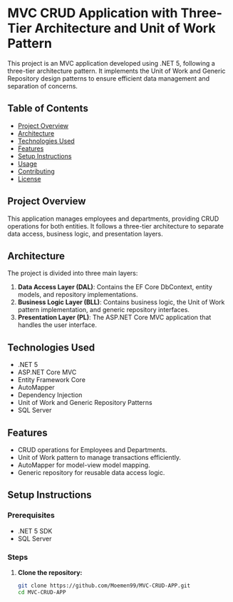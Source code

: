 # MVC CRUD Application with Three-Tier Architecture and Unit of Work Pattern

This project is an MVC application developed using .NET 5, following a three-tier architecture pattern. It implements the Unit of Work and Generic Repository design patterns to ensure efficient data management and separation of concerns.

## Table of Contents
- [Project Overview](#project-overview)
- [Architecture](#architecture)
- [Technologies Used](#technologies-used)
- [Features](#features)
- [Setup Instructions](#setup-instructions)
- [Usage](#usage)
- [Contributing](#contributing)
- [License](#license)

## Project Overview
This application manages employees and departments, providing CRUD operations for both entities. It follows a three-tier architecture to separate data access, business logic, and presentation layers.

## Architecture
The project is divided into three main layers:
1. **Data Access Layer (DAL)**: Contains the EF Core DbContext, entity models, and repository implementations.
2. **Business Logic Layer (BLL)**: Contains business logic, the Unit of Work pattern implementation, and generic repository interfaces.
3. **Presentation Layer (PL)**: The ASP.NET Core MVC application that handles the user interface.

## Technologies Used
- .NET 5
- ASP.NET Core MVC
- Entity Framework Core
- AutoMapper
- Dependency Injection
- Unit of Work and Generic Repository Patterns
- SQL Server

## Features
- CRUD operations for Employees and Departments.
- Unit of Work pattern to manage transactions efficiently.
- AutoMapper for model-view model mapping.
- Generic repository for reusable data access logic.

## Setup Instructions

### Prerequisites
- .NET 5 SDK
- SQL Server

### Steps
1. **Clone the repository:**
   ```sh
   git clone https://github.com/Moemen99/MVC-CRUD-APP.git
   cd MVC-CRUD-APP

